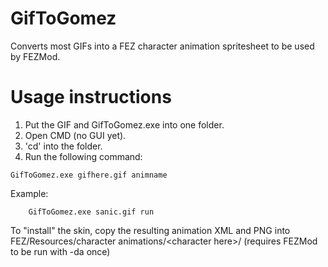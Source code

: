 # GifToGomez
Converts most GIFs into a FEZ character animation spritesheet to be used by FEZMod.

# Usage instructions
1. Put the GIF and GifToGomez.exe into one folder.
2. Open CMD (no GUI yet).
3. 'cd' into the folder.
4. Run the following command:

```
GifToGomez.exe gifhere.gif animname
```

Example:

```
    GifToGomez.exe sanic.gif run
```

To "install" the skin, copy the resulting animation XML and PNG into FEZ/Resources/character animations/&lt;character here&gt;/ (requires FEZMod to be run with -da once)
